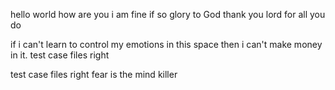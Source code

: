hello world how are you i am fine if so glory to God
thank you lord for all you do 

if i can't learn to control my emotions in this space then i can't make money in it.
test case files right

test case files right
fear is the mind killer

